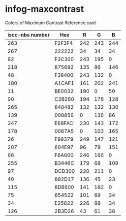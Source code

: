 # infog-maxcontrast
Colors of Maximum Contrast Reference card

|iscc-nbs number|   Hex  | R | G | B |
|---------------|--------|---|---|---|
|263            | F2F3F4 |242|243|244|
|267            | 222222 | 34| 34| 34|
|82	            | F3C300 |243|195|  0|
|218            | 875692 |135| 86|146|
|48             | F38400 |243|132|  0|
|180            | A1CAF1 |161|202|241|
|11             | BE0032 |190|  0| 50|
|90             | C2B280 |194|178|128|
|265            | 848482 |132|132|130|
|139            | 008856 |  0|136| 86|
|247            | E68FAC |230|143|172|
|178            | 0067A5 |  0|103|165|
|26             | F99379 |249|147|121|
|207            | 604E97 | 96| 78|151|
|66             | F6A600 |246|166|	0|
|255            | B3446C |179| 68|108|
|97             | DCD300 |220|211|	0|
|40             | 882D17 |136| 45| 23|
|115            | 8DB600 |141|182|	0|
|75             | 654522 |101| 69| 34|
|34             | E25822 |226| 88| 34|
|126            | 2B3D26 | 43| 61| 38|
